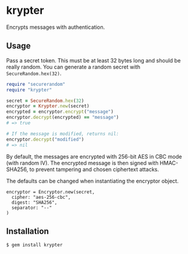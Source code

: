 krypter
=======

Encrypts messages with authentication.

Usage
-----

Pass a secret token. This must be at least 32 bytes
long and should be really random. You can generate
a random secret with `SecureRandom.hex(32)`.

```ruby
require "securerandom"
require "krypter"

secret = SecureRandom.hex(32)
encryptor = Krypter.new(secret)
encrypted = encryptor.encrypt("message")
encryptor.decrypt(encrypted) == "message")
# => true

# If the message is modified, returns nil:
encryptor.decrypt("modified")
# => nil
```

By default, the messages are encrypted with 256-bit AES in CBC mode
(with random IV). The encrypted message is then signed with HMAC-SHA256,
to prevent tampering and chosen ciphertext attacks.

The defaults can be changed when instantiating the encryptor object.

```
encryptor = Encryptor.new(secret,
  cipher: "aes-256-cbc",
  digest: "SHA256",
  separator: "--"
)
```

Installation
------------

```
$ gem install krypter
```
